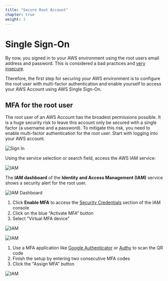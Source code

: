 ```yaml
---
title: "Secure Root Account"
chapter: true
weight: 1
---
```


# Single Sign-On

By now, you signed in to your AWS environment using the root users email address and password. This is considered a bad practices and [very insecure](https://docs.aws.amazon.com/IAM/latest/UserGuide/id_root-user.html).

Therefore, the first step for securing your AWS environment is to configure the root user with multi-factor authentication and enable yourself to access your AWS Account using AWS Single Sign-On.

## MFA for the root user

The root user of an AWS Account has the broadest permissions possible. It is a huge security risk to leave this account only be secured with a single factor (a username and a password). To mitigate this risk, you need to enable multi-factor authentication for the root user. Start with logging into your AWS account.

![Sign In](/screenshots/sso/aws-signin.png)

Using the service selection or search field, access the AWS IAM service:

![IAM](/screenshots/sso/aws-iam.png)

The **IAM dashboard** of the **Identity and Access Management (IAM)** service shows a security alert for the root user.

![IAM Dashboard](/screenshots/sso/aws-iam-dashboard.png)

1. Click **Enable MFA** to access the [Security Credentials](https://console.aws.amazon.com/iam/home#/security_credentials$mfa) section of the IAM console
1. Click on the blue “Activate MFA” button
1. Select “Virtual MFA device”

![IAM](/screenshots/sso/aws-mfa-button.png)

![IAM](/screenshots/sso/aws-mfa-select.png)

1. Use a MFA application like [Google Authenticator](https://en.wikipedia.org/wiki/Google_Authenticator) or [Authy](https://authy.com/) to scan the QR code
1. Finish the setup by entering two consecutive MFA codes
1. Click the "Assign MFA” button

![IAM](/screenshots/sso/aws-mfa-assign.png)